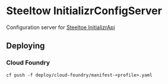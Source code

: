 # Steeltow InitializrConfigServer
Configuration server for [Steeltoe InitializrApi](https://github.com/SteeltoeOSS/InitializrApi)

## Deploying

### Cloud Foundry

```
cf push -f deploy/cloud-foundry/manifest-<profile>.yaml
```
